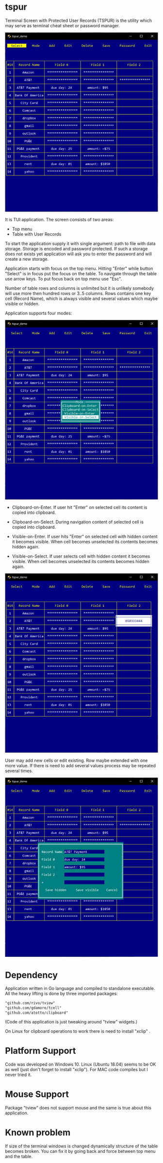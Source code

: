 # tspur

Terminal Screen with Protected User Records (TSPUR) is the utility which may serve as terminal cheat sheet or password manager.  

![TSPUR](./images/tspur.png)

It is TUI application. The screen consists of two areas:
* Top menu
* Table with User Records

To start the application supply it with single argument: path to file with data storage. Storage is encoded and password protected. If such a storage does not exists yet application will ask you to enter the password and  will create a new storage.

Application starts with focus on the top menu. Hitting "Enter" while button "Select" is in focus put the focus on the table. To navigate through the table use arrow keys. To put focus  back on top menu use "Esc".

Number of table rows and columns is unlimited but it is unlikely somebody will use more then hundred rows or 3..5 columns. Rows contains one key cell (Record Name), which is always visible and several values which maybe visible or hidden.

Application supports four modes:

![TSPUR_MODE](./images/tspur_mode.png)

* Clipboard-on-Enter. If user hit "Enter" on selected cell  its content is copied into clipboard.

* Clipboard-on-Select. During navigation content of selected cell is copied into clipboard.

* Visible-on-Enter. If user hits "Enter" on selected cell with hidden content it becomes visible.  When cell becomes unselected its contents becomes hidden again. 

* Visible-on-Select. If user selects cell with hidden content it becomes visible. When cell becomes unselected its contents becomes hidden again. 

![TSPUR_SELECT](./images/tspur_select.png)

User may add new cells or edit existing. Row maybe extended with one more value. If there is need to add several values process may be repeated several times.

![TSPUR_EDIT](./images/tspur_edit.png)

# Dependency

Application written in Go language and compiled to standalone executable. All the heavy lifting is done by three imported packages:

	"github.com/rivo/tview"
	"github.com/gdamore/tcell"
	"github.com/atotto/clipboard"

(Code of this application is just tweaking around "tview" widgets.)

On Linux for clipboard operations to work there is need to install "xclip" .

# Platform Support

Code was developed on Windows 10. Linux (Ubuntu 18.04) seems to be OK as well (just don't forget to install "xclip"). 
For MAC code compiles but I never tried it.

# Mouse Support

Package "tview" does not support mouse and the same is true about this application. 

# Known problem

If size of the terminal windows is changed dynamically structure of the table becomes broken. You can fix it by going back and force between top menu and the table.


